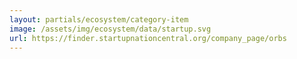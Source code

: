 ```yaml
---
layout: partials/ecosystem/category-item
image: /assets/img/ecosystem/data/startup.svg
url: https://finder.startupnationcentral.org/company_page/orbs
---
```

